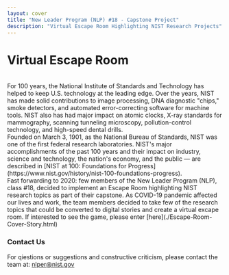 ```yaml
---
layout: cover
title: "New Leader Program (NLP) #18 - Capstone Project"
description: "Virtual Escape Room Highlighting NIST Research Projects"
---
```


# Virtual Escape Room
</br>
For 100 years, the National Institute of Standards and Technology has helped to keep U.S. technology at the leading edge. Over the years, NIST has made solid contributions to image processing, DNA diagnostic "chips," smoke detectors, and automated error-correcting software for machine tools. NIST also has had major impact on atomic clocks, X-ray standards for mammography, scanning tunneling microscopy, pollution-control technology, and high-speed dental drills.
</br>
Founded on March 3, 1901, as the National Bureau of Standards, NIST was one of the first federal research laboratories. NIST's major accomplishments of the past 100 years and their impact on industry, science and technology, the nation's economy, and the public — are described in [NIST at 100: Foundations for Progress](https://www.nist.gov/history/nist-100-foundations-progress).
</br>
Fast forwarding to 2020: few members of the New Leader Program (NLP), class #18, decided to implement an Escape Room highlighting NIST research topics as part of their capstone. As COVID-19 pandemic affected our lives and work, the team members decided to take few of the research topics that could be converted to digital stories and create a virtual excape room. If interested to see the game, please enter [here](./Escape-Room-Cover-Story.html)

### Contact Us

For qiestions or suggestions and constructive criticism, please contact the team at:
[nlper@nist.gov](mailto:nlper@nist.gov)

<!-- /div -->
<!-- /section -->
